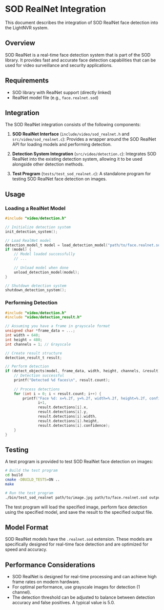 # SOD RealNet Integration

This document describes the integration of SOD RealNet face detection into the LightNVR system.

## Overview

SOD RealNet is a real-time face detection system that is part of the SOD library. It provides fast and accurate face detection capabilities that can be used for video surveillance and security applications.

## Requirements

- SOD library with RealNet support (directly linked)
- RealNet model file (e.g., `face.realnet.sod`)

## Integration

The SOD RealNet integration consists of the following components:

1. **SOD RealNet Interface** (`include/video/sod_realnet.h` and `src/video/sod_realnet.c`): Provides a wrapper around the SOD RealNet API for loading models and performing detection.

2. **Detection System Integration** (`src/video/detection.c`): Integrates SOD RealNet into the existing detection system, allowing it to be used alongside other detection methods.

3. **Test Program** (`tests/test_sod_realnet.c`): A standalone program for testing SOD RealNet face detection on images.

## Usage

### Loading a RealNet Model

```c
#include "video/detection.h"

// Initialize detection system
init_detection_system();

// Load RealNet model
detection_model_t model = load_detection_model("path/to/face.realnet.sod", 5.0f);
if (model) {
    // Model loaded successfully
    // ...
    
    // Unload model when done
    unload_detection_model(model);
}

// Shutdown detection system
shutdown_detection_system();
```

### Performing Detection

```c
#include "video/detection.h"
#include "video/detection_result.h"

// Assuming you have a frame in grayscale format
unsigned char *frame_data = ...;
int width = 640;
int height = 480;
int channels = 1; // Grayscale

// Create result structure
detection_result_t result;

// Perform detection
if (detect_objects(model, frame_data, width, height, channels, &result) == 0) {
    // Detection successful
    printf("Detected %d faces\n", result.count);
    
    // Process detections
    for (int i = 0; i < result.count; i++) {
        printf("Face %d: x=%.2f, y=%.2f, width=%.2f, height=%.2f, confidence=%.2f\n",
               i+1,
               result.detections[i].x,
               result.detections[i].y,
               result.detections[i].width,
               result.detections[i].height,
               result.detections[i].confidence);
    }
}
```

## Testing

A test program is provided to test SOD RealNet face detection on images:

```bash
# Build the test program
cd build
cmake -DBUILD_TESTS=ON ..
make

# Run the test program
./bin/test_sod_realnet path/to/image.jpg path/to/face.realnet.sod output.jpg
```

The test program will load the specified image, perform face detection using the specified model, and save the result to the specified output file.

## Model Format

SOD RealNet models have the `.realnet.sod` extension. These models are specifically designed for real-time face detection and are optimized for speed and accuracy.

## Performance Considerations

- SOD RealNet is designed for real-time processing and can achieve high frame rates on modern hardware.
- For optimal performance, use grayscale images for detection (1 channel).
- The detection threshold can be adjusted to balance between detection accuracy and false positives. A typical value is 5.0.
